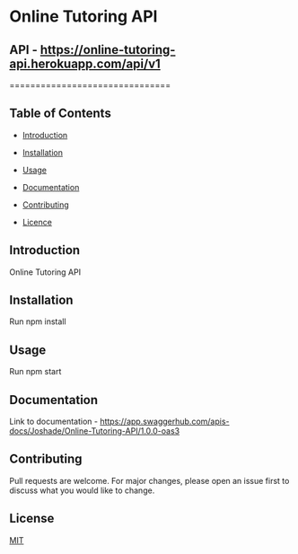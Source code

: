 # Online Tutoring API

## API - https://online-tutoring-api.herokuapp.com/api/v1

===============================

## Table of Contents

- [Introduction](#introduction)

- [Installation](#installation)

- [Usage](#usage)

- [Documentation](#documentation)

- [Contributing](#contributing)

- [Licence](#usage)

## Introduction

Online Tutoring API

## Installation

Run npm install

## Usage

Run npm start

## Documentation

Link to documentation - https://app.swaggerhub.com/apis-docs/Joshade/Online-Tutoring-API/1.0.0-oas3

## Contributing

Pull requests are welcome. For major changes, please open an issue first to discuss what you would like to change.

## License

[MIT](https://choosealicense.com/licenses/mit/)
